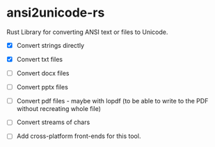 # ansi2unicode-rs
Rust Library for converting ANSI text or files to Unicode.
- [x] Convert strings directly
- [x] Convert txt files
- [ ] Convert docx files
- [ ] Convert pptx files
- [ ] Convert pdf files - maybe with lopdf (to be able to write to the PDF without recreating whole file)

- [ ] Convert streams of chars

- [ ] Add cross-platform front-ends for this tool.
